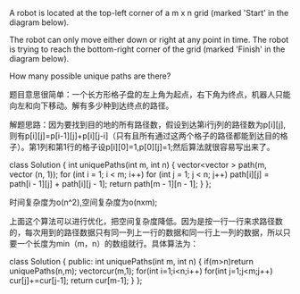 
A robot is located at the top-left corner of a m x n grid (marked 'Start' in the diagram below).

The robot can only move either down or right at any point in time. The robot is trying to reach the bottom-right corner of the grid (marked 'Finish' in the diagram below).

How many possible unique paths are there?

题目意思很简单：一个长方形格子盘的左上角为起点，右下角为终点，机器人只能向左和向下移动。解有多少种到达终点的路径。

解题思路：因为要找到目的地的所有路径数，假设到达第i行j列的路径数为p[i][j],则有p[i][j]=p[i-1][j]+p[i][j-i]（只有且所有通过这两个格子的路径都能到达目的格子）。第1列和第1行的格子设p[i][0]=1,p[0][j]=1;然后算法就很容易写出来了。

class Solution {
    int uniquePaths(int m, int n) {
        vector<vector<int> > path(m, vector<int> (n, 1));
        for (int i = 1; i < m; i++)
            for (int j = 1; j < n; j++)
                path[i][j] = path[i - 1][j] + path[i][j - 1];
        return path[m - 1][n - 1];
    }
};
 
 时间复杂度为o(n^2),空间复杂度为o(nxm);
 
 上面这个算法可以进行优化，把空间复杂度降低。因为是按一行一行来求路径数的，每次用到的路径数据只有同一列上一行的数据和同一行上一列的数据，所以只要一个长度为min（m，n）的数组就行。具体算法为：
 
 class Solution {
public:
    int uniquePaths(int m, int n) {
        if(m>n)return uniquePaths(n,m);
        vector<int>cur(m,1);
        for(int i=1;i<n;i++)
            for(int j=1;j<m;j++)
                cur[j]+=cur[j-1];
            return cur[m-1];
    }
};
